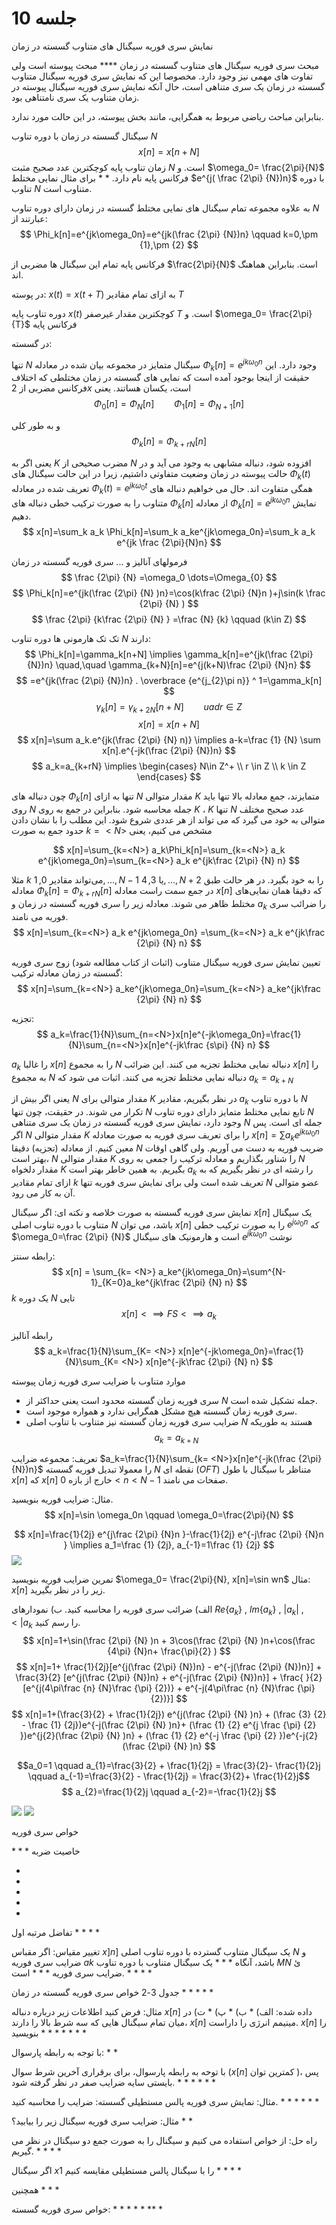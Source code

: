 # جلسه 10

نمایش سری فوریه سیگنال های متناوب گسسته در زمان

مبحث سری فوریه سیگنال های متناوب گسسته در زمان **** مبحث پیوسته است ولی تفاوت های مهمی نیز وجود دارد. مخصوصا این که نمایش سری فوریه سیگنال متناوب گسسته در زمان یک سری متناهی است، حال آنکه نمایش سری فوریه سیگنال پیوسته در زمان متناوب یک سری نامتناهی بود.


بنابراین مباحث ریاضی مربوط به همگرایی، مانند بخش پیوسته، در این حالت مورد ندارد.


سیگنال گسسته در زمان با دوره تناوب $N$  
$$
x[n]=x[n+N]
$$
زمان تناوب پایه کوچکترین عدد صحیح مثبت $N$  است. و $\omega_0= \frac{2\pi}{N}$ فرکانس پایه نام دارد.
*
*
برای مثال نمایی مختلط $e^{j( \frac {2\pi} {N})n}$ با دوره تناوب $N$ متناوب است.

به علاوه مجموعه تمام سیگنال های نمایی مختلط گسسته در زمان دارای دوره تناوب $N$  عبارتند از:
$$
\Phi_k[n]=e^{jk\omega_0n}=e^{jk(\frac {2\pi} {N})n} \qquad k=0,\pm {1},\pm {2}
$$

فرکانس پایه تمام این سیگنال ها مضربی از $\frac{2\pi}{N}$ است. بنابراین هماهنگ اند. 



در پوسته: $x(t)=x(t+T)$ به ازای تمام مقادیر $T$


دوره تناوب پایه $x(t)$  کوچکترین مقدار غیرصفر $T$ است. و $\omega_0= \frac{2\pi}{T}$ فرکانس پایه 



در گسسته:

تنها $N$  سیگنال متمایز در مجموعه بیان شده در معادله $\Phi_k[n]=e^{jk\omega_0n}$ وجود دارد. این حقیقت از اینجا بوجود آمده است که نمایی های گسسته در زمان مختلطی که اختلاف فرکانس مضربی از $2x$ است، یکسان هساتند. یعنی
$$
\Phi_{0}[n]=\Phi_N[n] \qquad \Phi_{1}[n]=\Phi_{N+1}[n]
$$

و به طور کلی
$$
\Phi_k[n]=\Phi_{k+rN}[n]
$$

یعنی اگر به $K$  مضرب صحیحی از $N$  افزوده شود، دنباله مشابهی به وجود می آید و در حالت پیوسته در زمان وضعیت متفاوتی داشتیم، زیرا در این حالت سیگنال های $\Phi_k(t)$ تعریف شده در معادله $\Phi _k(t)=e^{jk\omega_0t}$ همگی متفاوت اند.
حال می خواهیم دنباله های متناوب را به صورت ترکیب خطی دنباله های $\Phi_k[n]$ از معادله $\Phi_k[n]=e^{jk\omega_0n}$ نمایش دهیم.
$$
x[n]=\sum_k a_k \Phi_k[n]=\sum_k a_ke^{jk\omega_0n}=\sum_k a_k e^{jk \frac {2\pi}{N}n}
$$

فرمولهای آنالیز و ... سری فوریه گسسته در زمان
$$
\frac {2\pi} {N} =\omega_0 \dots=\Omega_{0}
$$
$$
\Phi_k[n]=e^{jk(\frac {2\pi} {N} )n}=\cos(k\frac {2\pi} {N}n )+j\sin(k \frac {2\pi} {N} )
$$
$$
\frac {2\pi} {k\frac {2\pi} {N} } =\frac {N} {k} \qquad (k\in Z)
$$

تک تک هارمونی ها دوره تناوب $N$  دارند:
$$
\Phi_k[n]=\gamma_k[n+N] \implies \gamma_k[n]=e^{jk(\frac {2\pi} {N})n} \quad,\quad \gamma_{k+N}[n]=e^{j(k+N)\frac {2\pi} {N}n}
$$
$$
=e^{jk(\frac {2\pi} {N})n} . \overbrace {e^{j_{2}\pi n}} ^ 1=\gamma_k[n]
$$
$$
\gamma_k[n]=\gamma_{k+2N}[n+N] \qquad uad r\in Z
$$
$$
x[n]=x[n+N]
$$
$$
x[n]=\sum a_k.e^{jk(\frac {2\pi} {N} n)} \implies a-k=\frac {1} {N} \sum x[n].e^{-jk(\frac {2\pi} {N})n}
$$
$$
a_k=a_{k+rN} \implies \begin{cases}
N\in Z^+ \\
r \in Z \\
k \in Z
\end{cases}
$$

چون دنباله های $\Phi_k[n]$ تنها به ازای $N$  مقدار متوالی $K$  متمایزند، جمع معادله بالا تنها باید روی $N$ جمله محاسبه شود. بنابراین در جمع به روی $K$ ، $K$ تنها $N$  عدد صحیح مختلف متوالی به خود می گیرد که می تواند از هر عددی شروع شود. این مطلب را با نشان دادن حدود جمع به صورت $k=<N>$ مشخص می کنیم، یعنی

$$
x[n]=\sum_{k=<N>} a_k\Phi_k[n]=\sum_{k=<N>} a_k e^{jk\omega_0n}=\sum_{k=<N>} a_k e^{jk\frac {2\pi} {N} n}
$$

مثلا $k$ می‌تواند مقادیر $0,1,\dots,N-1$ یا $3,4,\dots,N+2$ را به خود بگیرد.
در هر حالت طبق معادله $\Phi _k[n]=\Phi_{k+rN}[n]$ 
در جمع سمت راست معادله $x[n]$  که دقیقا همان نمایی‌های مختلط ظاهر می شوند.
معادله زیر را سری فوریه گسسته در زمان و $a_k$ را ضرائب سری فوریه می نامند. 
$$
x[n]=\sum_{k=<N>} a_k e^{jk\omega_0n} =\sum_{k=<N>} a_k e^{jk\frac {2\pi} {N} n} 
$$

تعیین نمایش سری فوریه سیگنال متناوب (اثبات از کتاب مطالعه شود)
زوج سری فوریه گسسته در زمان
معادله ترکیب:
$$
x[n]=\sum_{k=<N>} a_ke^{jk\omega_0n}=\sum_{k=<N>} a_ke^{jk\frac {2\pi} {N} n}
$$

تجزیه:
$$
a_k=\frac{1}{N}\sum_{n=<N>}x[n]e^{-jk\omega_0n}=\frac{1}{N}\sum_{n=<N>}x[n]e^{-jk\frac {s\pi} {N} n}
$$

$a_k$ را غالبا $x[n]$ را به مجموع $N$ دنباله نمایی مختلط تجزیه می کنند.
این ضرائب $x[n]$  را به مجموع $N$ دنباله نمایی مختلط تجزیه می کنند.
اثبات می شود که $a_k=a_{k+N}$

یعنی اگر بیش از $N$  مقدار متوالی برای $K$  در نظر بگیریم، مقادیر $a_k$  با دوره تناوب $N$ تکرار می شوند. در حقیقت، چون تنها $N$ تابع نمایی مختلط متمایز دارای دوره تناوب $N$  وجود دارد، نمایش سری فوریه گسسته در زمان یک سری متناهی $N$ جمله ای است. پس اگر $N$  مقدار متوالی $K$ را برای تعریف سری فوریه به صورت معادله $x[n]=\sum a_ke^{jk\omega_0n}$  معین کنیم. از معادله (تجزیه) دقیقا $N$  ضریب فوریه به دست می آوریم. ولی گاهی اوقات بهتر است، $N$ مقدار متوالی $K$  را شناور بگذاریم و معادله ترکیب را جمعی به روی $N$  مقدار دلخواه $K$ بگیریم.
به همین خاطر بهتر است $a_k$  را رشته ای در نظر بگیریم که به ازای تمام مقادیر $k$ تعریف شده است ولی برای نمایش سری فوریه تنها $N$ عضو متوالی آن به کار می رود. 


نمایش سری فوریه گسسته به صورت خلاصه و نکته ای:
اگر سیگنال $x[n]$  یک سیگنال متناوب با دوره تناوب اصلی $N$  باشد، می توان $x[n]$ را به صورت ترکیب خطی $e^{j\omega_0n}$ که $\omega_0=\frac {2\pi} {N}$ است و هارمونیک های سیگنال $e^{jk\omega_0n}$ نوشت 

رابطه سنتز:
$$
x[n] = \sum_{k= <N>} a_ke^{jk\omega_0n}=\sum^{N-1}_{K=0}a_ke^{jk\frac {2\pi} {N} n}
$$
$k$  یک دوره $N$ تایی
$$
x[n] <\implies FS <\implies a_k
$$

رابطه آنالیز
$$
a_k=\frac{1}{N}\sum_{K= <N>} x[n]e^{-jk\omega_0n}=\frac{1}{N}\sum_{K= <N>} x[n]e^{-jk\frac {2\pi} {N} n}
$$


موارد متناوب با ضرایب سری فوریه زمان پیوسته
- سری فوریه زمان گسسته محدود است یعنی حداکثر از $N$  جمله تشکیل شده است.
- سری فوریه زمان گسسته هیچ مشکل همگرایی ندارد و همواره موجود است.
- ضرایب سری فوریه زمان گسسته نیز متناوب با تناوب اصلی $N$  هستند به طوریکه 
$$
a_k=a_{k+N}
$$


تعریف: مجموعه ضرایب $a_k=\frac{1}{N}\sum_{k= <N>}x[n]e^{-jk(\frac {2\pi} {N})n}$ را معمولا تبدیل فوریه گسسته $N$ نقطه ای $(OFT)$ متناظر با سیگنال با طول $x[n]$ که $x[n]$ خارج از بازه $0 < n < N-1$ صفحات می نامند. 

مثال: ضرایب فوریه بنویسید.
$$
x[n]=\sin \omega_0n \qquad \omega_0=\frac{2\pi}{N}
$$

$$
x[n]=\frac{1}{2j} e^{j\frac {2\pi} {N}n }-\frac{1}{2j} e^{-j\frac {2\pi} {N}n } \implies a_1=\frac {1} {2j}, a_{-1}=1\frac {1} {2j}  
$$
![](assets/Pasted%20image%2020250926230222.png)


تمرین ضرایب فوریه بنویسید $\omega_0= \frac{2\pi}{N}, x[n]=\sin wn$
مثال: $x[n]$  زیر را در نظر بگیرید.

الف) ضرائب سری فوریه را محاسبه کنید. 
ب) نمودارهای $Re\{a_k\}$ , $lm \{a_k\}$ , $|a_k|$ , $<|a_k$ را رسم کنید. 
$$
x[n]=1+\sin(\frac {2\pi} {N} )n + 3\cos(\frac {2\pi} {N} )n+\cos(\frac {4\pi} {N}n+ \frac{\pi}{2} )
$$
$$
x[n]=1+ \frac{1}{2j}[e^{j(\frac {2\pi} {N})n} - e^{-j(\frac {2\pi} {N})n}] + \frac{3}{2} [e^{j(\frac {2\pi} {N})n} + e^{-j(\frac {2\pi} {N})n}] + \frac{ }{2} [e^{j(4\pi\frac {n} {N}\frac {\pi} {2})} + e^{-j(4\pi\frac {n} {N}\frac {\pi} {2})}]
$$
$$
x[n]=1+(\frac{3}{2} + \frac{1}{2j}) e^{j(\frac {2\pi} {N} )n} + (\frac {3} {2} - \frac {1} {2j})e^{-j(\frac {2\pi} {N} )n}+ (\frac {1} {2} e^{j \frac {\pi} {2} })e^{j{2}(\frac {2\pi} {N} )n} + (\frac {1} {2} e^{-j \frac {\pi} {2} })e^{-j{2}(\frac {2\pi} {N} )n}
$$
 
 $$a_0=1 \qquad a_{1}=\frac{3}{2} + \frac{1}{2j} = \frac{3}{2}- \frac{1}{2}j \qquad a_{-1}=\frac{3}{2} - \frac{1}{2j} = \frac{3}{2}+ \frac{1}{2}j$$
 $$
a_{2}=\frac{1}{2}j \qquad a_{-2}=-\frac{1}{2}j
$$

![](assets/Pasted%20image%2020250926234803.png)
![](assets/Pasted%20image%2020250926234827.png)


 
 خواص سری فوریه
 
$***$ 
خاصیت ضربه

*
*
*
*
*

تفاضل مرتبه اول
*
*
*
*


تغییر مقیاس:
اگر مقباس $x]n]$ یک سیگنال متناوب گسترده با دوره تناوب اصلی $N$  و ضرایب سری فوریه $ak$ باشد، آنگاه $***$  یک سیگنال متناوب با دوره تناوب $MN$  ئ ضرایب سری فوریه $***$ است.
*
*
*
*


جدول 3-2 خواص سری فوریه گسسته در زمان
*
*
*
*
*

مثال: فرض کنید اطلاعات زیر درباره دنباله $x[n]$  داده شده:
الف) *
ب) *
پ) *
ت) در میان تمام سیگنال هایی که سه شرط بالا را دارند، $x[n]$  مینیمم انرژی را داراست. 
$x[n]$ را بنویسید
*
*
*
*
*
*
*


با توجه به رابطه پارسوال:
*
*


با توحه به رابطه پارسوال، برای برقراری آخرین شرط سوال ($x[n]$ کمترین توان )، پس بایستی سایه ضرایب صفر در نظر گرفته شود.
*
*
*
*
*
*

مثال: نمایش سری فوریه پالس مستطیلی گسسته: ضرایب را محاسبه کنید.
*
*
*
*
*
*


مثال: ضرایب سری فوریه سیگنال زیر را بیابید؟
*
*

راه حل: از خواص استفاده می کنیم و سیگنال را به صورت جمع دو سیگنال در نظر می گیریم.
*
*
*
*

اگر سیگنال $x1$  را با سیگنال پالس مستطیلی مقایسه کنیم
*
*
*
*

همچنین *
*
*


خواص سری فوریه گسسته:
*
*
*
*
*
**
*



